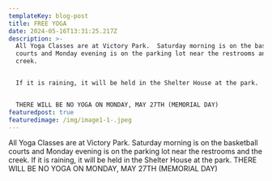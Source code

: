 ```yaml
---
templateKey: blog-post
title: FREE YOGA
date: 2024-05-16T13:31:25.217Z
description: >-
  All Yoga Classes are at Victory Park.  Saturday morning is on the basketball
  courts and Monday evening is on the parking lot near the restrooms and the
  creek.  


  If it is raining, it will be held in the Shelter House at the park.  


  THERE WILL BE NO YOGA ON MONDAY, MAY 27TH (MEMORIAL DAY)
featuredpost: true
featuredimage: /img/image1-1-.jpeg
---
```

<!--StartFragment-->

All Yoga Classes are at Victory Park. Saturday morning is on the basketball courts and Monday evening is on the parking lot near the restrooms and the creek. If it is raining, it will be held in the Shelter House at the park. THERE WILL BE NO YOGA ON MONDAY, MAY 27TH (MEMORIAL DAY)

<!--EndFragment-->